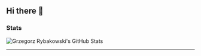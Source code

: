 ## Hi there 👋

<!--
**RastaGregx/RastaGregx** is a ✨ _special_ ✨ repository because its `README.md` (this file) appears on your GitHub profile.

Here are some ideas to get you started:

- 🔭 I’m currently working on ...
- 🌱 I’m currently learning ...
- 👯 I’m looking to collaborate on ...
- 🤔 I’m looking for help with ...
- 💬 Ask me about ...
- 📫 How to reach me: ...
- 😄 Pronouns: ...
- ⚡ Fun fact: ...
-->

### Stats
![Grzegorz Rybakowski's GitHub Stats](https://github-readme-stats.vercel.app/api?username=RastaGregx&show_icons=true&theme=radical)

---
